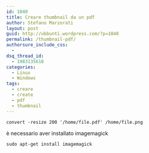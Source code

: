 ```yaml
---
id: 1040
title: Creare thumbnail da un pdf
author: Stefano Marzorati
layout: post
guid: http://ubbunti.wordpress.com/?p=1040
permalink: /thumbnail-pdf/
authorsure_include_css:
  - 
dsq_thread_id:
  - 1983135618
categories:
  - Linux
  - Windows
tags:
  - creare
  - create
  - pdf
  - thumbnail
---
```

`convert -resize 200 '/home/file.pdf' /home/file.png`

è necessario aver installato imagemagick

`sudo apt-get install imagemagick`